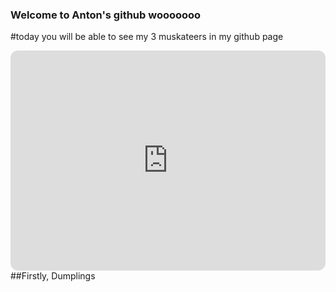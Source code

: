 
### Welcome to **Anton's** github wooooooo
#today you will be able to see my 3 muskateers in my github page
<iframe style="border-radius:12px" src="https://open.spotify.com/embed/track/7frQ2zMByCc4UFOGzAIr3x?utm_source=generator" width="100%" height="352" frameBorder="0" allowfullscreen="" allow="autoplay; clipboard-write; encrypted-media; fullscreen; picture-in-picture" loading="lazy"></iframe>
##Firstly, Dumplings
